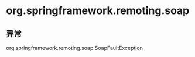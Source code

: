 # org.springframework.remoting.soap

## 异常

org.springframework.remoting.soap.SoapFaultException




